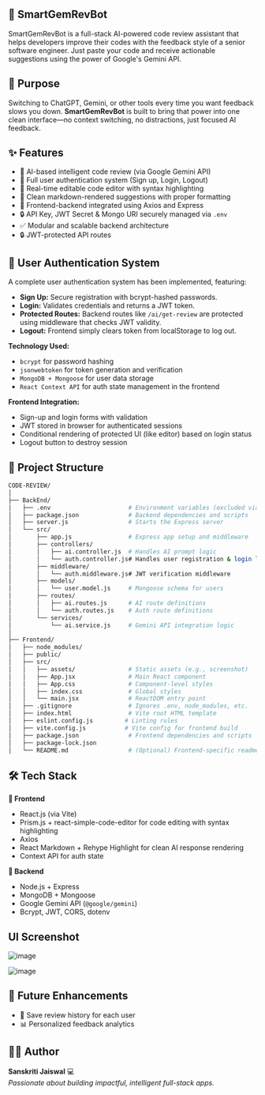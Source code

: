 ## 💎 SmartGemRevBot 

SmartGemRevBot is a full-stack AI-powered code review assistant that helps developers improve their codes with the feedback style of a senior software engineer. Just paste your code and receive actionable suggestions using the power of Google's Gemini API.



## 🎯 Purpose

Switching to ChatGPT, Gemini, or other tools every time you want feedback slows you down. **SmartGemRevBot** is built to bring that power into one clean interface—no context switching, no distractions, just focused AI feedback.



## ✨ Features

- 🧠 AI-based intelligent code review (via Google Gemini API)
- 🔐 Full user authentication system (Sign up, Login, Logout)
- 🎨 Real-time editable code editor with syntax highlighting
- 📄 Clean markdown-rendered suggestions with proper formatting
- 🔗 Frontend-backend integrated using Axios and Express
- 🔒 API Key, JWT Secret & Mongo URI securely managed via `.env`
- ✅ Modular and scalable backend architecture
- 🔒 JWT-protected API routes


## 👤 User Authentication System

A complete user authentication system has been implemented, featuring:

- **Sign Up:** Secure registration with bcrypt-hashed passwords.
- **Login:** Validates credentials and returns a JWT token.
- **Protected Routes:** Backend routes like `/ai/get-review` are protected using middleware that checks JWT validity.
- **Logout:** Frontend simply clears token from localStorage to log out.

**Technology Used:**
- `bcrypt` for password hashing
- `jsonwebtoken` for token generation and verification
- `MongoDB + Mongoose` for user data storage
- `React Context API` for auth state management in the frontend

**Frontend Integration:**
- Sign-up and login forms with validation
- JWT stored in browser for authenticated sessions
- Conditional rendering of protected UI (like editor) based on login status
- Logout button to destroy session



  
## 📁 Project Structure

```bash
CODE-REVIEW/
│
├── BackEnd/
│   ├── .env                      # Environment variables (excluded via .gitignore)
│   ├── package.json              # Backend dependencies and scripts
│   ├── server.js                 # Starts the Express server
│   └── src/
│       ├── app.js                # Express app setup and middleware
│       ├── controllers/
│       │   ├── ai.controller.js  # Handles AI prompt logic
│       │   └── auth.controller.js# Handles user registration & login logic
│       ├── middleware/
│       │   └── auth.middleware.js# JWT verification middleware
│       ├── models/
│       │   └── user.model.js     # Mongoose schema for users
│       ├── routes/
│       │   ├── ai.routes.js      # AI route definitions
│       │   └── auth.routes.js    # Auth route definitions
│       └── services/
│           └── ai.service.js     # Gemini API integration logic
│
├── Frontend/
│   ├── node_modules/
│   ├── public/
│   ├── src/
│   │   ├── assets/               # Static assets (e.g., screenshot)
│   │   ├── App.jsx               # Main React component
│   │   ├── App.css               # Component-level styles
│   │   ├── index.css             # Global styles
│   │   └── main.jsx              # ReactDOM entry point
│   ├── .gitignore                # Ignores .env, node_modules, etc.
│   ├── index.html                # Vite root HTML template
│   ├── eslint.config.js         # Linting rules
│   ├── vite.config.js           # Vite config for frontend build
│   ├── package.json              # Frontend dependencies and scripts
│   ├── package-lock.json
│   └── README.md                 # (Optional) Frontend-specific readme

```



## 🛠️ Tech Stack
**🔹 Frontend**
- React.js (via Vite)
- Prism.js + react-simple-code-editor for code editing with syntax highlighting
- Axios 
- React Markdown + Rehype Highlight for clean AI response rendering
- Context API for auth state


**🔸 Backend**
- Node.js + Express
- MongoDB + Mongoose
- Google Gemini API (`@google/gemini`)
- Bcrypt, JWT, CORS, dotenv


## UI Screenshot
![image](https://github.com/user-attachments/assets/72594424-9be7-41fa-b45a-7df88acbf291)

![image](https://github.com/user-attachments/assets/4b694976-b604-4783-99d4-8b5d39ad36fd)


## 🧠 Future Enhancements

- 💾 Save review history for each user
- 📊 Personalized feedback analytics


## 🙋‍♀️ Author

**Sanskriti Jaiswal** 💻  
*Passionate about building impactful, intelligent full-stack apps.*


